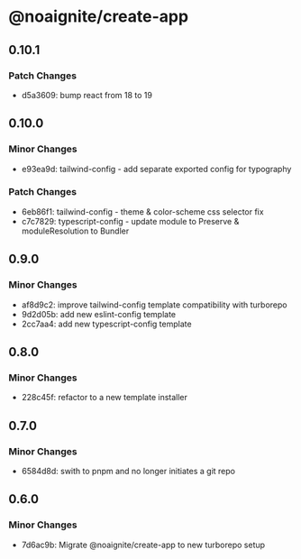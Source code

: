 # @noaignite/create-app

## 0.10.1

### Patch Changes

- d5a3609: bump react from 18 to 19

## 0.10.0

### Minor Changes

- e93ea9d: tailwind-config - add separate exported config for typography

### Patch Changes

- 6eb86f1: tailwind-config - theme & color-scheme css selector fix
- c7c7829: typescript-config - update module to Preserve & moduleResolution to Bundler

## 0.9.0

### Minor Changes

- af8d9c2: improve tailwind-config template compatibility with turborepo
- 9d2d05b: add new eslint-config template
- 2cc7aa4: add new typescript-config template

## 0.8.0

### Minor Changes

- 228c45f: refactor to a new template installer

## 0.7.0

### Minor Changes

- 6584d8d: swith to pnpm and no longer initiates a git repo

## 0.6.0

### Minor Changes

- 7d6ac9b: Migrate @noaignite/create-app to new turborepo setup
